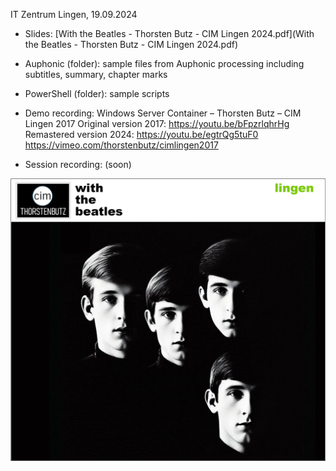 IT Zentrum Lingen, 19.09.2024

- Slides: [With the Beatles - Thorsten Butz - CIM Lingen 2024.pdf](With the Beatles - Thorsten Butz - CIM Lingen 2024.pdf)

- Auphonic (folder): sample files from Auphonic processing including subtitles, summary, chapter marks

- PowerShell (folder): sample scripts 

- Demo recording: Windows Server Container – Thorsten Butz – CIM Lingen 2017
  Original version 2017: 
  https://youtu.be/bFpzrlqhrHg
  Remastered version 2024: 
  https://youtu.be/egtrQg5tuF0
  https://vimeo.com/thorstenbutz/cimlingen2017
  
- Session recording: (soon)

![With the Beatles - CIM Lingen 2024 edition](WithTheBeatlesCIMLingen2024.png)



